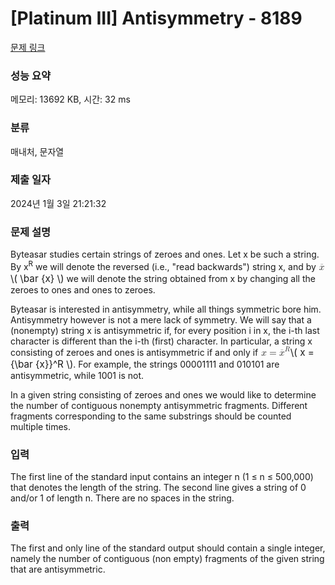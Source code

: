 # [Platinum III] Antisymmetry - 8189 

[문제 링크](https://www.acmicpc.net/problem/8189) 

### 성능 요약

메모리: 13692 KB, 시간: 32 ms

### 분류

매내처, 문자열

### 제출 일자

2024년 1월 3일 21:21:32

### 문제 설명

<p>Byteasar studies certain strings of zeroes and ones. Let x be such a string. By x<sup>R</sup> we will denote the reversed (i.e., "read backwards") string x, and by <mjx-container class="MathJax" jax="CHTML" style="font-size: 109%; position: relative;"><mjx-math class="MJX-TEX" aria-hidden="true"><mjx-texatom texclass="ORD"><mjx-mover><mjx-over style="padding-bottom: 0.105em; padding-left: 0.314em; margin-bottom: -0.544em;"><mjx-mo class="mjx-n" style="width: 0px; margin-left: -0.25em;"><mjx-c class="mjx-cAF"></mjx-c></mjx-mo></mjx-over><mjx-base><mjx-mi class="mjx-i"><mjx-c class="mjx-c1D465 TEX-I"></mjx-c></mjx-mi></mjx-base></mjx-mover></mjx-texatom></mjx-math><mjx-assistive-mml unselectable="on" display="inline"><math xmlns="http://www.w3.org/1998/Math/MathML"><mrow data-mjx-texclass="ORD"><mover><mi>x</mi><mo stretchy="false">¯</mo></mover></mrow></math></mjx-assistive-mml><span aria-hidden="true" class="no-mathjax mjx-copytext">\( \bar {x} \)</span></mjx-container> we will denote the string obtained from x by changing all the zeroes to ones and ones to zeroes.</p>

<p>Byteasar is interested in antisymmetry, while all things symmetric bore him. Antisymmetry however is not a mere lack of symmetry. We will say that a (nonempty) string x is antisymmetric if, for every position i in x, the i-th last character is different than the i-th (first) character. In particular, a string x consisting of zeroes and ones is antisymmetric if and only if <mjx-container class="MathJax" jax="CHTML" style="font-size: 109%; position: relative;"><mjx-math class="MJX-TEX" aria-hidden="true"><mjx-mi class="mjx-i"><mjx-c class="mjx-c1D465 TEX-I"></mjx-c></mjx-mi><mjx-mo class="mjx-n" space="4"><mjx-c class="mjx-c3D"></mjx-c></mjx-mo><mjx-msup space="4"><mjx-texatom texclass="ORD"><mjx-texatom texclass="ORD"><mjx-mover><mjx-over style="padding-bottom: 0.105em; padding-left: 0.314em; margin-bottom: -0.544em;"><mjx-mo class="mjx-n" style="width: 0px; margin-left: -0.25em;"><mjx-c class="mjx-cAF"></mjx-c></mjx-mo></mjx-over><mjx-base><mjx-mi class="mjx-i"><mjx-c class="mjx-c1D465 TEX-I"></mjx-c></mjx-mi></mjx-base></mjx-mover></mjx-texatom></mjx-texatom><mjx-script style="vertical-align: 0.363em;"><mjx-mi class="mjx-i" size="s"><mjx-c class="mjx-c1D445 TEX-I"></mjx-c></mjx-mi></mjx-script></mjx-msup></mjx-math><mjx-assistive-mml unselectable="on" display="inline"><math xmlns="http://www.w3.org/1998/Math/MathML"><mi>x</mi><mo>=</mo><msup><mrow data-mjx-texclass="ORD"><mrow data-mjx-texclass="ORD"><mover><mi>x</mi><mo stretchy="false">¯</mo></mover></mrow></mrow><mi>R</mi></msup></math></mjx-assistive-mml><span aria-hidden="true" class="no-mathjax mjx-copytext">\( x = {\bar {x}}^R \)</span></mjx-container>. For example, the strings 00001111 and 010101 are antisymmetric, while 1001 is not.</p>

<p>In a given string consisting of zeroes and ones we would like to determine the number of contiguous nonempty antisymmetric fragments. Different fragments corresponding to the same substrings should be counted multiple times.</p>

### 입력 

 <p>The first line of the standard input contains an integer n (1 ≤ n ≤ 500,000) that denotes the length of the string. The second line gives a string of 0 and/or 1 of length n. There are no spaces in the string.</p>

### 출력 

 <p>The first and only line of the standard output should contain a single integer, namely the number of contiguous (non empty) fragments of the given string that are antisymmetric.</p>


